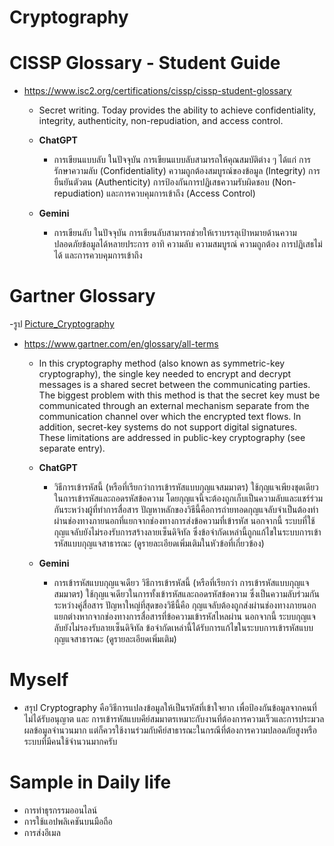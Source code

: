 # **Cryptography**

# **CISSP Glossary - Student Guide**
- https://www.isc2.org/certifications/cissp/cissp-student-glossary
   - Secret writing. Today provides the ability to achieve confidentiality, integrity, authenticity, non-repudiation, and access control.
 
   - **ChatGPT**
      - การเขียนแบบลับ
ในปัจจุบัน การเขียนแบบลับสามารถให้คุณสมบัติต่าง ๆ ได้แก่ การรักษาความลับ (Confidentiality) ความถูกต้องสมบูรณ์ของข้อมูล (Integrity) การยืนยันตัวตน (Authenticity) การป้องกันการปฏิเสธความรับผิดชอบ (Non-repudiation) และการควบคุมการเข้าถึง (Access Control)
   - **Gemini**
      - การเขียนลับ
ในปัจจุบัน การเขียนลับสามารถช่วยให้เราบรรลุเป้าหมายด้านความปลอดภัยข้อมูลได้หลายประการ อาทิ ความลับ ความสมบูรณ์ ความถูกต้อง การปฏิเสธไม่ได้ และการควบคุมการเข้าถึง


# **Gartner Glossary**
-รูป
[Picture_Cryptography](Picture_Cryptography.md)
- https://www.gartner.com/en/glossary/all-terms
   - In this cryptography method (also known as symmetric-key cryptography), the single key needed to encrypt and decrypt messages is a shared secret between the communicating parties. The biggest problem with this method is that the secret key must be communicated through an external mechanism separate from the communication channel over which the encrypted text flows. In addition, secret-key systems do not support digital signatures. These limitations are addressed in public-key cryptography (see separate entry).

   - **ChatGPT**
      - วิธีการเข้ารหัสนี้ (หรือที่เรียกว่าการเข้ารหัสแบบกุญแจสมมาตร) ใช้กุญแจเพียงชุดเดียวในการเข้ารหัสและถอดรหัสข้อความ โดยกุญแจนี้จะต้องถูกเก็บเป็นความลับและแชร์ร่วมกันระหว่างผู้ที่ทำการสื่อสาร ปัญหาหลักของวิธีนี้คือการถ่ายทอดกุญแจลับจำเป็นต้องทำผ่านช่องทางภายนอกที่แยกจากช่องทางการส่งข้อความที่เข้ารหัส นอกจากนี้ ระบบที่ใช้กุญแจลับยังไม่รองรับการสร้างลายเซ็นดิจิทัล ซึ่งข้อจำกัดเหล่านี้ถูกแก้ไขในระบบการเข้ารหัสแบบกุญแจสาธารณะ (ดูรายละเอียดเพิ่มเติมในหัวข้อที่เกี่ยวข้อง)

   - **Gemini**
      - การเข้ารหัสแบบกุญแจเดียว
วิธีการเข้ารหัสนี้ (หรือที่เรียกว่า การเข้ารหัสแบบกุญแจสมมาตร) ใช้กุญแจเดียวในการทั้งเข้ารหัสและถอดรหัสข้อความ ซึ่งเป็นความลับร่วมกันระหว่างคู่สื่อสาร ปัญหาใหญ่ที่สุดของวิธีนี้คือ กุญแจลับต้องถูกส่งผ่านช่องทางภายนอกแยกต่างหากจากช่องทางการสื่อสารที่ข้อความเข้ารหัสไหลผ่าน นอกจากนี้ ระบบกุญแจลับยังไม่รองรับลายเซ็นดิจิทัล ข้อจำกัดเหล่านี้ได้รับการแก้ไขในระบบการเข้ารหัสแบบกุญแจสาธารณะ (ดูรายละเอียดเพิ่มเติม)


# **Myself**
   - สรุป Cryptography คือวิธีการแปลงข้อมูลให้เป็นรหัสที่เข้าใจยาก เพื่อป้องกันข้อมูลจากคนที่ไม่ได้รับอนุญาต และ การเข้ารหัสแบบคีย์สมมาตรเหมาะกับงานที่ต้องการความเร็วและการประมวลผลข้อมูลจำนวนมาก แต่ก็ควรใช้งานร่วมกับคีย์สาธารณะในกรณีที่ต้องการความปลอดภัยสูงหรือระบบที่มีคนใช้จำนวนมากครับ


# **Sample in Daily life**
   - การทำธุรกรรมออนไลน์
   - การใช้แอปพลิเคชันบนมือถือ
   - การส่งอีเมล
